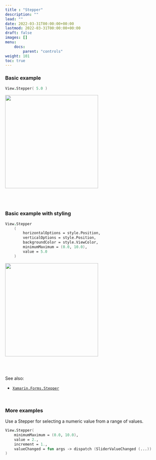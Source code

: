 ```yaml
---
title : "Stepper"
description: ""
lead: ""
date: 2022-03-31T00:00:00+00:00
lastmod: 2022-03-31T00:00:00+00:00
draft: false
images: []
menu:
    docs:
        parent: "controls"
weight: 101
toc: true
---
```


### Basic example


```fs 
View.Stepper( 5.0 )
```

<img src="images/view/Stepper-adr-basic.png" width="300">

<br /> <br /> 

### Basic example with styling

```fs 
View.Stepper
    (
        horizontalOptions = style.Position,
        verticalOptions = style.Position,
        backgroundColor = style.ViewColor,
        minimumMaximum = (0.0, 10.0),
        value = 5.0
    )
```


<img src="images/view/Stepper-adr-styled.png" width="300">

<br /> <br /> 

See also:

* [`Xamarin.Forms.Stepper`](https://docs.microsoft.com/en-us/dotnet/api/Xamarin.Forms.Stepper)

<br /> 

### More examples

Use a Stepper for selecting a numeric value from a range of values.

```fs 
View.Stepper(
    minimumMaximum = (0.0, 10.0),
    value = 2.,
    increment = 1.,
    valueChanged = fun args -> dispatch (SliderValueChanged (...))
)
```